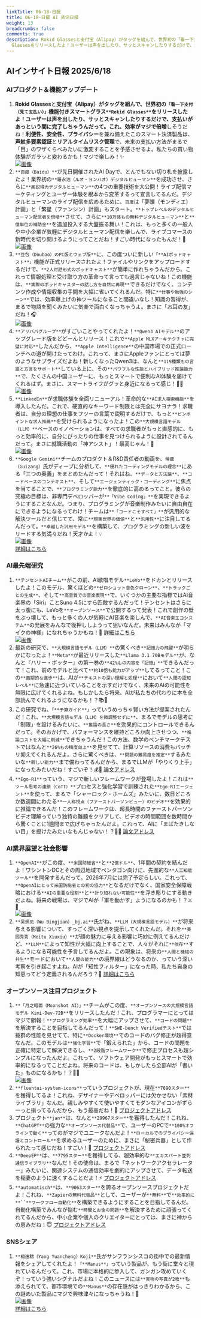 ```yaml
---
linkTitle: 06-18-日报
title: 06-18-日报 AI 资讯日报
weight: 13
breadcrumbs: false
comments: true
description: Rokid Glassesと支付宝（Alipay）がタッグを組んで、世界初の「看一下支付（見て支払い）」機能付きスマートグラスRokid
  Glassesをリリースしたよ！ユーザーは声を出したり、サッとスキャンしたりするだけで、支払いがあっという間に完了しちゃうんだって。これ、効率がマジで倍増しそうだね！利便性、安.
---
```

## AIインサイト日報 2025/6/18

### **AIプロダクト＆機能アップデート**
1.  **Rokid Glasses**と**支付宝（Alipay）**がタッグを組んで、世界初の`「看一下支付（見て支払い）」`機能付きスマートグラス`**Rokid Glasses**`をリリースしたよ！ユーザーは声を出したり、サッとスキャンしたりするだけで、支払いがあっという間に完了しちゃうんだって。これ、効率がマジで**倍増**しそうだね！**利便性、安全性、プライバシー**を兼ね備えたこのスマート決済製品は、**声紋多要素認証**と**リアルタイムリスク管理**で、未来の支払い方法がまるで「目」のワザくらべみたいに激変することを予感させるよ。私たちの買い物体験がガラッと変わるかも！マジで楽しみ！✨ <br/> [![画像](https://cdn.jsdmirror.com/gh/justlovemaki/imagehub@main/images/2025/07/news_01k024f4zmfx2syja305cyxeq4.avif)](https://cdn.jsdmirror.com/gh/justlovemaki/imagehub@main/images/2025/07/news_01k024f4zmfx2syja305cyxeq4.avif) <br/>
2.  `**百度（Baidu）**`が先日開催されたAI Dayで、とんでもない切り札を披露したよ！業界初の`**羅永浩（ルオ・ヨンハオ）デジタルヒューマン**`を成功させ、さらに`**高説得力デジタルヒューマン**`の4つの重要技術を大公開！ライブ配信マーケティングとユーザー体験を根本から変革するって宣言してるんだ。デジタルヒューマンのライブ配信を広めるために、`百度`は「夢蝶（モンディエ）計画」と「繁星（ファンシン）計画」もスタート。`**トップレベルのデジタルヒューマン配信者を倍増**`させて、さらに`**10万体もの無料デジタルヒューマン**`と`**億単位の補助金**`を追加投入する大盤振る舞い！これは、もっと多くの一般人や中小企業が気軽にデジタルヒューマン配信を楽しんで、ライブコマースの新時代を切り開けるようにってことだね！すごい時代になったもんだ！🚀 <br/> [![画像](https://cdn.jsdmirror.com/gh/justlovemaki/imagehub@main/images/2025/07/news_01k024f8bvehmsbbwpdrt2tr20.avif)](https://cdn.jsdmirror.com/gh/justlovemaki/imagehub@main/images/2025/07/news_01k024f8bvehmsbbwpdrt2tr20.avif) <br/>
3.  `**豆包（Doubao）のPC版とウェブ版**`に、この度ついに新しい`「**AIポッドキャスト**」`機能が正式リリースされたよ！ファイルやリンクをアップロードするだけで、`**2人対話形式のポッドキャスト**`が簡単に作れちゃうんだから、これって情報処理と受け取り方の革命って言っても過言じゃないね！この機能は、`**実際のポッドキャスターの話し方を自然に再現**`できるだけでなく、コンテンツ作成や情報収集の手間を大幅に省いてくれるんだ。特に`**仕事や勉強のシーン**`では、効率爆上げの神ツールになること間違いなし！知識の習得が、まるで物語を聞くみたいに気楽で面白くなっちゃうよ。まさに「お耳の友」だね！🎧 <br/> [![画像](https://cdn.jsdmirror.com/gh/justlovemaki/imagehub@main/images/2025/07/news_01k024fpmqe33sjr7zyh9rjz77.avif)](https://cdn.jsdmirror.com/gh/justlovemaki/imagehub@main/images/2025/07/news_01k024fpmqe33sjr7zyh9rjz77.avif) <br/>
4.  `**アリババグループ**`がすごいことやってくれたよ！`**Qwen3 AIモデル**`のアップグレード版をどどーんとリリース！これで`**Apple MLXアーキテクチャに完璧に対応**`したんだから、`**Apple Intelligence**`の中国市場での正式ローンチへの道が開けたってわけ。これって、まさにAppleファンにとっては夢のようなサプライズだよね！新しくなったQwen3は、なんと`**119種類もの言語と方言をサポート**`している上に、その`**パワフルな性能とハイブリッド推論能力**`で、たくさんの中国ユーザーに、もっとスマートで便利なAI体験を届けてくれるはず。まさに、スマートライフがグッと身近になるって感じ！📱🍎 <br/> [![画像](https://cdn.jsdmirror.com/gh/justlovemaki/imagehub@main/images/2025/07/news_01k024fsjrfv28wn8d4x2fdqps.avif)](https://cdn.jsdmirror.com/gh/justlovemaki/imagehub@main/images/2025/07/news_01k024fsjrfv28wn8d4x2fdqps.avif) <br/>
5.  `**LinkedIn**`が求職体験を全面リニューアル！革命的な`**AI求人検索機能**`を導入したんだ。これで、硬直的なキーワード制限とは完全にサヨナラ！求職者は、自分の理想の仕事をフツーの言葉で説明するだけで、もっと`**ピンポイントな求人推薦**`を受けられるようになったよ！この`**大規模言語モデル（LLM）**`ベースのイノベーションは、すべての求職者がもっと直感的に、もっと効率的に、自分にぴったりの仕事を見つけられるように設計されてるんだって。まさに就職活動の「神アシスト」！最高じゃん！🙌 <br/> [![画像](https://cdn.jsdmirror.com/gh/justlovemaki/imagehub@main/images/2025/07/news_01k024fxmrefbrk0bvatcp5bfh.avif)](https://cdn.jsdmirror.com/gh/justlovemaki/imagehub@main/images/2025/07/news_01k024fxmrefbrk0bvatcp5bfh.avif) <br/>
6.  `**Google Gemini**`チームのプロダクト＆R&D責任者の動画を、`帰蔵（Guizang）`氏がディープに分析して、`**優れたコーディングモデルの理念**`にある「三つの奥義」をまとめたんだって！それはね、`**データと方法論**`、`**コードベースのコンテキスト**`、そして`**エージェンティック・コーディング**`に焦点を当てることで、`**プログラミング能力**`を徹底的に高めるってこと。彼らの究極の目標は、非専門デベロッパーが`**「Vibe Coding」**`を実現できるようにすることなんだ。つまり、プログラミングが音楽制作みたいに自由自在にできるようになるってわけ！チームは`**「コードこそすべて」**`が汎用的な解決ツールだと信じてて、常に`**現実世界の価値**`と`**汎用性**`に注目してるんだって。`**卓越した汎用モデル**`を構築して、プログラミングの新しい波をリードする気満々だね！天才かよ！💡
    <br/> [![画像](https://cdnv2.ruguoapp.com/Ft-r8n03xds6ol7MmcJzdwcp0XsAv3.png)](https://cdnv2.ruguoapp.com/Ft-r8n03xds6ol7MmcJzdwcp0XsAv3.png) <br/> [詳細はこちら](https://m.okjike.com/originalPosts/6850ec3d823f9a946aa25c94)

### **AI最先端研究**
1.  `**テンセントAIチーム**`がこの前、AI歌唱モデル`**LeVo**`をドカンとリリースしたよ！このモデル、驚くほどの`**ゼロショット音色クローン**`、`**トラックごとの生成**`、そして`**高音質での音楽表現**`で、いくつかの主要な指標ではAI音楽界の「Siri」ことSuno 4.5にすら匹敵するんだって！テンセントはさらに太っ腹にも、LeVoを`**オープンソース**`で公開するって発表！これで創作の壁をぶっ壊して、もっと多くの人が気軽にAI音楽を楽しんで、`**AI音楽エコシステム**`の発展をみんなで後押ししようって狙いなんだ。未来はみんなが「マイクの神様」になれちゃうかもね！🎤 [詳細はこちら](https://levo-demo.github.io/) <br/> [![画像](https://cdn.jsdmirror.com/gh/justlovemaki/imagehub@main/images/2025/07/news_01k024g0rae9ks60tcyamxvn49.avif)](https://cdn.jsdmirror.com/gh/justlovemaki/imagehub@main/images/2025/07/news_01k024g0rae9ks60tcyamxvn49.avif) <br/>
2.  最新の研究で、`**大規模言語モデル（LLM）**`の驚くべき`**記憶力の飛躍**`が明らかになったよ！`**Meta**`が最近リリースした`**Llama 3.1 70Bモデル**`が、なんと『ハリー・ポッター』の第一巻の`**42%もの内容を「記憶」**`できるんだって！これ、前のモデルと比べて`**約10倍も能力がアップ**`してるってこと！この`**画期的な進歩**`は、AIが`**テキストの深い理解と処理**`において`**人間の認知レベル**`に急速に近づいていることを示すだけでなく、未来のAIの可能性を無限に広げてくれるよね。もしかしたら将来、AIが私たちの代わりに本を全部読んでくれるようになるかも！？📚🤯
3.  この研究でね、`「**予算ガイド**」`っていうめっちゃ賢い方法が提案されたんだ！これ、`**大規模言語モデル（LLM）を微調整せずに**`、まるでモデルの思考に「制限」を設けるみたいに、`**推論の長さ**`を効果的にコントロールできるんだって。そのおかげで、パフォーマンスを維持どころか向上させつつ、`**推論コストを大幅に削減**`できちゃうんだ！この方法、数学のベンチマークテストではなんと`**26%もの精度向上**`を見せてて、計算リソースの消費もバッチリ抑えてくれるんだよ。さらに驚くべきは、`**問題の難易度を推定**`するみたいな`**新しい能力**`まで備わってるんだから、まるでLLMが「やりくり上手」になったみたいだね！すごいぞ！💰🧠 [論文アドレス](https://arxiv.org/abs/2506.13752)
4.  `**Ego-R1**`っていう、マジで新しいフレームワークが登場したよ！これは`**ツール思考の連鎖（CoTT）**`プロセスと強化学習で訓練された`**Ego-R1エージェント**`を使って、まるで「シャーロック・ホームズ」みたいに、数日どころか数週間にわたる`**一人称視点（ファーストパーソンビュー）のビデオ**`を効果的に推論できるんだ！このフレームワークは、超長時間のファーストパーソンビデオ理解っていう独特の難題をクリアして、ビデオの時間範囲を数時間から驚くことに1週間まで広げちゃったんだよ。これって、AIに「まばたきしない目」を授けたみたいなもんじゃない！？👀✨ [論文アドレス](https://arxiv.org/abs/2506.13654)

### **AI業界展望と社会影響**
1.  `**OpenAI**`がこの度、`**米国防総省**`と`**2億ドル**`、1年間の契約を結んだよ！ワシントンDCとその周辺地域でペンタゴン向けに、先進的な`**人工知能ツール**`を開発するんだって。2026年7月には完了予定らしい。これって、`**OpenAIにとって米国防総省との初の協力**`となるだけでなく、国家安全保障戦略における`**AIの重要な役割**`と`**計り知れない可能性**`を浮き彫りにする動きだよね。将来の戦場は、マジでAIが「軍を動かす」ようになるのかも！？⚔️🤖 <br/> [![画像](https://cdn.jsdmirror.com/gh/justlovemaki/imagehub@main/images/2025/07/news_01k024g4pge2kv79adane7n7bh.avif)](https://cdn.jsdmirror.com/gh/justlovemaki/imagehub@main/images/2025/07/news_01k024g4pge2kv79adane7n7bh.avif) <br/>
2.  `**吴炳见（Wu Bingjian）_bj.ai**`氏がね、`**LLM（大規模言語モデル）**`が将来与える影響について、すっごく深い視点を提示してくれたんだ。それを`**美図秀秀（Meitu Xiuxiu）**`が顔の魅力に与える影響に巧妙に例えてるんだけど、`**LLM**`によって知性が大幅に向上することで、人々がそれに`**依存**`するようになる可能性を予言してるんだよ。この現象は、将来の`**人間と機械の共生**`モードにおいて`**人間の能力**`の境界線はどうなるのか、っていう深い考察を引き起こすよね。AIが「知性フィルター」になった時、私たち自身の知恵ってどう定義されるんだろう？🤔 [詳細はこちら](https://m.okjike.com/originalPosts/685105bccdf8310046e89d4c)

### **オープンソース注目プロジェクト**
1.  `**「月之暗面（Moonshot AI）」**`チームがこの度、`**オープンソースの大規模言語モデル Kimi-Dev-72B**`をリリースしたんだ！これ、プログラマーにとってはマジで朗報！`**プログラミング効率**`を大幅にアップさせて、`**コードの問題**`を解決することを目指してるんだって！`**SWE-bench Verifiedテスト**`では抜群の性能を見せてて、特に`**Docker環境**`でのコードのバグ修正が超得意なんだ。このモデルは`**強化学習**`で「鍛えられた」から、コードの問題を正確に特定して解決できるし、`**2段階フレームワーク**`で修正プロセスも超シンプルになったんだよ。これって、ソフトウェア開発がもっとスマートで効率的になるってことだよね。将来のコードは、もしかしたら全部AIが「書いた」ものになるかも！？🤖✨ <br/> [![画像](https://cdn.jsdmirror.com/gh/justlovemaki/imagehub@main/images/2025/07/news_01k024g7tef4wb4x54qzqgtt36.avif)](https://cdn.jsdmirror.com/gh/justlovemaki/imagehub@main/images/2025/07/news_01k024g7tef4wb4x54qzqgtt36.avif) <br/>
2.  `**fluentui-system-icons**`っていうプロジェクトが、現在`**7690スター**`を獲得してるよ！これね、デザイナーやデベロッパーには欠かせない「素材ライブラリ」なんだ。親しみやすくて使いやすくてモダンなアイコンがずらーっと揃ってるんだから、もう最高だね！🌟 [プロジェクトアドレス](https://github.com/microsoft/fluentui-system-icons)
3.  プロジェクト`**jan**`は、なんと`**29967スター**`を獲得したんだ！これね、`**ChatGPT**`の強力な`**オープンソース代替品**`で、ユーザーのPCで`**100%オフラインで動く**`ってのがマジでユニークなんだよ！`**ローカルでのプライバシー保護とコントロール**`を求めるユーザーのために、まさに「秘密兵器」として作られたって感じだね！すごい！🤫 [プロジェクトアドレス](https://github.com/menloresearch/jan)
4.  `**DeepEP**`は、`**7795スター**`を獲得してる、超効率的な`**エキスパート並列通信ライブラリ**`なんだ！その使命は、まるで「ネットワークアクセラレーター」みたいに、関連システムの通信効率を劇的にアップさせて、データ転送を稲妻のように速くすることだよ！⚡ [プロジェクトアドレス](https://github.com/deepseek-ai/DeepEP)
5.  `**automatisch**`は、`**9063スター**`を誇るオープンソースプロジェクトだよ！これね、`**Zapierの無料代替品**`として、ユーザーが`**無料**`で`**効率的に**``**ワークフロー自動化**`を構築できるようにすることを目指してるんだ。自動化構築でみんなが悩む`**時間とお金の問題**`を解決するために頑張ってくれてるんだから、中小企業や個人のクリエイターにとっては、まさに神からの恵みだね！😇 [プロジェクトアドレス](https://github.com/automatisch/automatisch)

### **SNSシェア**
1.  `**楊遠騁（Yang Yuancheng）Koji**`氏がサンフランシスコの街中での最新情報をシェアしてくれたよ！`「**Manus**」`っていう製品が、もう街に堂々と現れているんだって。これ、市場に本格的に参入して、ガンガン攻めていくぞ！っていう強いシグナルだよね！このニュースには`**実物の写真が2枚**`も添えられてて、都市環境での`**Manus**`の存在感がはっきりわかるから、この謎めいた製品にマジで興味津々になっちゃうね！🧐
    <br/> [![画像](https://cdnv2.ruguoapp.com/FnpLiTZTVlHEzpuvpNxJa2xsCMsYv3.jpg)](https://cdnv2.ruguoapp.com/FnpLiTZTVlHEzpuvpNxJa2xsCMsYv3.jpg) <br/> [詳細はこちら](https://m.okjike.com/originalPosts/685153bb823f9a946aa99d05)

